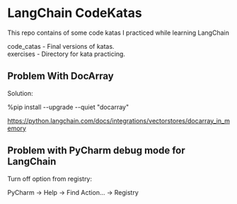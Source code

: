 # LangChain CodeKatas

This repo contains of some code katas I practiced while learning LangChain

code_catas - Final versions of katas.\
exercises - Directory for kata practicing.

## Problem With DocArray
Solution:

%pip install --upgrade --quiet  "docarray"

https://python.langchain.com/docs/integrations/vectorstores/docarray_in_memory

## Problem with PyCharm debug mode for LangChain

Turn off option from registry:

PyCharm -> Help -> Find Action... -> Registry


